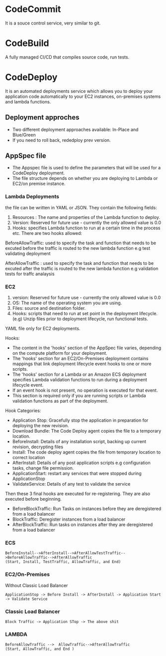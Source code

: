 # CodeCommit
It is a souce control service, very similar to git.

# CodeBuild
A fully managed CI/CD that compiles source code, run tests.

# CodeDeploy
It is an automated deployments service which allows you to deploy your application code automatically to your EC2 instances, on-premises systems and lambda functions.

## Deployment approches
- Two different deployment approaches available: In-Place and Blue/Green
- If you need to roll back, rededploy prev version.

## AppSpec file 
- The Appspec file is used to define the parameters that will be used for a CodeDeploy deployment.
- The file structure depends on whether you are deploying to Lambda or EC2/on premise instance.

### Lambda Deployments 
the file can be written in YAML or JSON. They contain the following fields:

1. Resources : The name and properties of the Lambda function to deploy.
2. Version: Reserved for future use - currently the only allowed value is 0.0
3. Hooks: specifies Lambda function to run at a certain time in the process etc.
There are two hooks allowed:

BeforeAllowTraffic: used to specify the task and function that needs to be excuted before the traffic is routed to the new lambda function
e.g test validating deployment

AfterAllowTraffic : used to specify the task and function that needs to be excuted after the traffic is routed to the new lambda function
e.g validation tests for traffc analaysis

### EC2
1. version: Reserved for future use - currently the only allowed value is 0.0
2. OS: The name of the operating system you are using.
3. Files: source and destination folder.
4. Hooks: scripts that need to run at set point in the deployment lifecycle.
(e.g) Unzip files prior to deployment lifecycle, run functional tests.


YAML file only for EC2 deployments.

Hooks:
- The content in the 'hooks' section of the AppSpec file varies, depending on the compute platform for your deployment.
- The 'hooks' section for an EC2/On-Premises deployment contains mappings that link deployment lifecycle event hooks to one or more scripts.
- The 'hooks' section for a Lambda or an Amazon ECS deployment specifies Lambda validation functions to run during a deployment lifecycle event. 
- If an event hook is not present, no operation is executed for that event. 
- This section is required only if you are running scripts or Lambda validation functions as part of the deployment.

Hook Categories:
- Application Stop: Gracefully stop the application in preparation for deploying the new revision.
- Download Bundle: The Code Deploy agent copies the file to a temporary location.
- BeforeInstall: Details of any installation script, backing up current revision, decrypting files
- Install: The code deploy agent copies the file from temporary location to correct location
- AfterInstall: Details of any post application scripts e.g configuration tasks, change file permission.
- ApplicationStart: restart any services that were stopped during ApplicationStop
- ValidateService: Details of any test to validate the service

Then these 3 final hooks are executed for re-registering. They are also executed before beginning.
- BeforeBlockTraffic: Run Tasks on instances before they are deregistered from a load balancer
- BlockTraffic: Deregister instances from a load balancer
- AfterBlockTraffic: Run tasks on instances after they are deregistered from a load balancer

### ECS
```
BeforeInstall-->AfterInstall-->AfterAllowTestTraffic-->BeforeAllowTraffic-->AfterAllowTraffic
(Start, Install, TestTraffic, AllowTraffic, and End)
```

### EC2/On-Premises
Without Classic Load Balancer
```
ApplicationStop -> Before Install -> AfterInstall -> Application Start -> Validate Service
```
### Classic Load Balancer
```
Block Traffic -> Application STop -> The above shit
```
### LAMBDA
```
BeforeAllowTraffic -->  AllowTraffic-->AfterAllowTraffic
(Start, AllowTraffic, and End )
```
